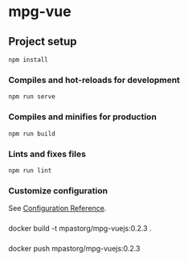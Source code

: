# mpg-vue

## Project setup
```
npm install
```

### Compiles and hot-reloads for development
```
npm run serve
```

### Compiles and minifies for production
```
npm run build
```

### Lints and fixes files
```
npm run lint
```

### Customize configuration
See [Configuration Reference](https://cli.vuejs.org/config/).

###
docker build -t mpastorg/mpg-vuejs:0.2.3 .

###
docker push mpastorg/mpg-vuejs:0.2.3
